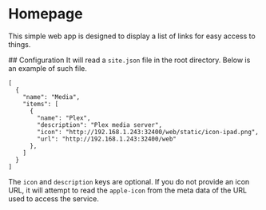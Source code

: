 # Homepage

This simple web app is designed to display a list of links for easy access to things.

## Configuration
It will read a `site.json` file in the root directory. Below is an example of such file.

```
[
  {
    "name": "Media",
    "items": [
      {
        "name": "Plex",
        "description": "Plex media server",
        "icon": "http://192.168.1.243:32400/web/static/icon-ipad.png",
        "url": "http://192.168.1.243:32400/web"
      },
    ]
  }
]
```

The `icon` and `description` keys are optional. If you do not provide an icon URL, it will attempt to read the `apple-icon` from the meta data of the URL used to access the service.
